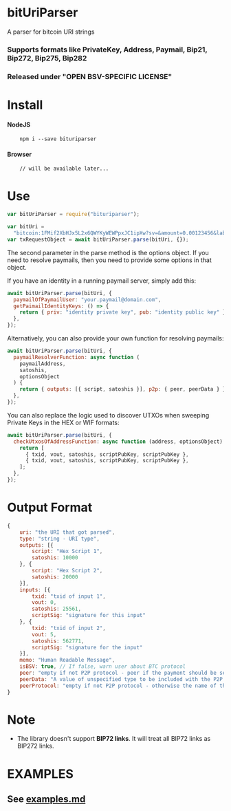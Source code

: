 # bitUriParser

A parser for bitcoin URI strings

### Supports formats like PrivateKey, Address, Paymail, Bip21, Bip272, Bip275, Bip282

### Released under "OPEN BSV-SPECIFIC LICENSE"

# Install

#### NodeJS

```
    npm i --save bituriparser
```

#### Browser

```
    // will be available later...
```

# Use

```js
var bitUriParser = require("bituriparser");

var bitUri =
  "bitcoin:1FMif2XbHJx5L2x6QWYKyWEWPpxJC1ipXw?sv=&amount=0.00123456&label=PayMe";
var txRequestObject = await bitUriParser.parse(bitUri, {});
```

The second parameter in the parse method is the options object.
If you need to resolve paymails, then you need to provide some options in that object.

If you have an identity in a running paymail server, simply add this:

```js
await bitUriParser.parse(bitUri, {
  paymailOfPaymailUser: "your.paymail@domain.com",
  getPaimailIdentityKeys: () => {
    return { priv: "identity private key", pub: "identity public key" };
  },
});
```

Alternatively, you can also provide your own function for resolving paymails:

```js
await bitUriParser.parse(bitUri, {
  paymailResolverFunction: async function (
    paymailAddress,
    satoshis,
    optionsObject
  ) {
    return { outputs: [{ script, satoshis }], p2p: { peer, peerData } };
  },
});
```

You can also replace the logic used to discover UTXOs when sweeping Private Keys in the HEX or WIF formats:

```js
await bitUriParser.parse(bitUri, {
  checkUtxosOfAddressFunction: async function (address, optionsObject) {
    return [
      { txid, vout, satoshis, scriptPubKey, scriptPubKey },
      { txid, vout, satoshis, scriptPubKey, scriptPubKey },
    ];
  },
});
```

# Output Format

```js
{
    uri: "the URI that got parsed",
    type: "string - URI type",
    outputs: [{
        script: "Hex Script 1",
        satoshis: 10000
    }, {
        script: "Hex Script 2",
        satoshis: 20000
    }],
    inputs: [{
        txid: "txid of input 1",
        vout: 0,
        satoshis: 25561,
        scriptSig: "signature for this input"
    }, {
        txid: "txid of input 2",
        vout: 5,
        satoshis: 562771,
        scriptSig: "signature for the input"
    }],
    memo: "Human Readable Message",
    isBSV: true, // If false, warn user about BTC protocol
    peer: "empty if not P2P protocol - peer if the payment should be sent to peer",
    peerData: "A value of unspecified type to be included with the P2P payment (like 'merchantData' for BIP270)",
    peerProtocol: "empty if not P2P protocol - otherwise the name of the protocol, like 'bip270'"
}
```

# Note

- The library doesn't support **BIP72 links**. It will treat all BIP72 links as BIP272 links.

# EXAMPLES

## See [examples.md](https://github.com/Kohze/uriResolver/blob/master/examples.md)
